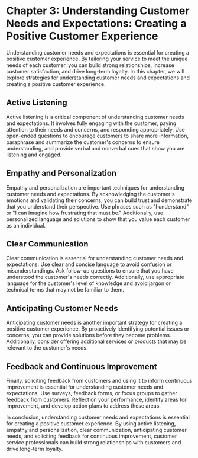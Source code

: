 Chapter 3: Understanding Customer Needs and Expectations: Creating a Positive Customer Experience
=================================================================================================

Understanding customer needs and expectations is essential for creating a positive customer experience. By tailoring your service to meet the unique needs of each customer, you can build strong relationships, increase customer satisfaction, and drive long-term loyalty. In this chapter, we will explore strategies for understanding customer needs and expectations and creating a positive customer experience.

Active Listening
----------------

Active listening is a critical component of understanding customer needs and expectations. It involves fully engaging with the customer, paying attention to their needs and concerns, and responding appropriately. Use open-ended questions to encourage customers to share more information, paraphrase and summarize the customer's concerns to ensure understanding, and provide verbal and nonverbal cues that show you are listening and engaged.

Empathy and Personalization
---------------------------

Empathy and personalization are important techniques for understanding customer needs and expectations. By acknowledging the customer's emotions and validating their concerns, you can build trust and demonstrate that you understand their perspective. Use phrases such as "I understand" or "I can imagine how frustrating that must be." Additionally, use personalized language and solutions to show that you value each customer as an individual.

Clear Communication
-------------------

Clear communication is essential for understanding customer needs and expectations. Use clear and concise language to avoid confusion or misunderstandings. Ask follow-up questions to ensure that you have understood the customer's needs correctly. Additionally, use appropriate language for the customer's level of knowledge and avoid jargon or technical terms that may not be familiar to them.

Anticipating Customer Needs
---------------------------

Anticipating customer needs is another important strategy for creating a positive customer experience. By proactively identifying potential issues or concerns, you can provide solutions before they become problems. Additionally, consider offering additional services or products that may be relevant to the customer's needs.

Feedback and Continuous Improvement
-----------------------------------

Finally, soliciting feedback from customers and using it to inform continuous improvement is essential for understanding customer needs and expectations. Use surveys, feedback forms, or focus groups to gather feedback from customers. Reflect on your performance, identify areas for improvement, and develop action plans to address these areas.

In conclusion, understanding customer needs and expectations is essential for creating a positive customer experience. By using active listening, empathy and personalization, clear communication, anticipating customer needs, and soliciting feedback for continuous improvement, customer service professionals can build strong relationships with customers and drive long-term loyalty.
